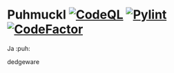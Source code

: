 # Puhmuckl [![CodeQL](https://github.com/Lauchmelder23/Puhmuckl/actions/workflows/codeql-analysis.yml/badge.svg?branch=main)](https://github.com/Lauchmelder23/Puhmuckl/actions/workflows/codeql-analysis.yml) [![Pylint](https://github.com/Lauchmelder23/Puhmuckl/actions/workflows/pylint.yml/badge.svg?branch=main)](https://github.com/Lauchmelder23/Puhmuckl/actions/workflows/pylint.yml) [![CodeFactor](https://www.codefactor.io/repository/github/lauchmelder23/puhmuckl/badge)](https://www.codefactor.io/repository/github/lauchmelder23/puhmuckl)
Ja :puh:

dedgeware
